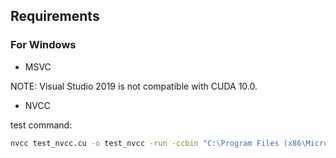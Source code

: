 ## Requirements

### For Windows

* MSVC

NOTE: Visual Studio 2019 is not compatible with CUDA 10.0.

* NVCC

test command:

```.bash
nvcc test_nvcc.cu -o test_nvcc -run -ccbin "C:\Program Files (x86\Microsoft VisualStudio\2017\BuildTools\VC\Tools\MSVC\14.16.27023\bin\Hostx64\x64"
```
